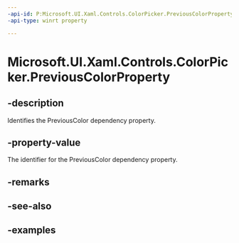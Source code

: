```yaml
---
-api-id: P:Microsoft.UI.Xaml.Controls.ColorPicker.PreviousColorProperty
-api-type: winrt property

---
```

<!-- Property syntax.
public DependencyProperty PreviousColorProperty { get; }
-->

# Microsoft.UI.Xaml.Controls.ColorPicker.PreviousColorProperty


## -description

Identifies the PreviousColor dependency property.


## -property-value

The identifier for the PreviousColor dependency property.


## -remarks


## -see-also


## -examples


